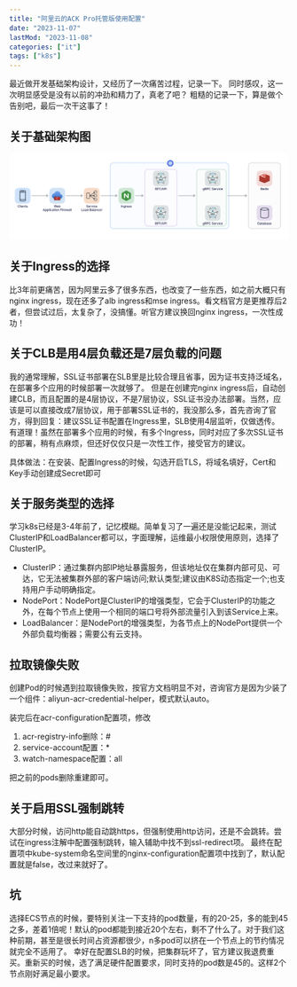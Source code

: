 ```yaml
---
title: "阿里云的ACK Pro托管版使用配置"
date: "2023-11-07"
lastMod: "2023-11-08"
categories: ["it"]
tags: ["k8s"]
---
```


最近做开发基础架构设计，又经历了一次痛苦过程，记录一下。
同时感叹，这一次明显感受是没有以前的冲劲和精力了，真老了吧？
粗糙的记录一下，算是做个告别吧，最后一次干这事了！

## 关于基础架构图
![avatar](k8s-arch.png)

## 关于Ingress的选择
比3年前更痛苦，因为阿里云多了很多东西，也改变了一些东西，如之前大概只有nginx ingress，现在还多了alb ingress和mse ingress。看文档官方是更推荐后2者，但尝试过后，太复杂了，没搞懂。听官方建议换回nginx ingress，一次性成功！

## 关于CLB是用4层负载还是7层负载的问题
我的通常理解，SSL证书部署在SLB里是比较合理且省事，因为证书支持泛域名，在部署多个应用的时候部署一次就够了。
但是在创建完nginx ingress后，自动创建CLB，而且配置的是4层协议，不是7层协议，SSL证书没办法部署。当然，应该是可以直接改成7层协议，用于部署SSL证书的，我没那么多，首先咨询了官方，得到回复：建议SSL证书配置在Ingress里，SLB使用4层监听，仅做透传。
有道理！虽然在部署多个应用的时候，有多个Ingress，同时对应了多次SSL证书的部署，稍有点麻烦，但还好仅仅只是一次性工作，接受官方的建议。

具体做法：在安装、配置Ingress的时候，勾选开启TLS，将域名填好，Cert和Key手动创建成Secret即可

## 关于服务类型的选择
学习k8s已经是3-4年前了，记忆模糊。简单复习了一遍还是没能记起来，测试ClusterIP和LoadBalancer都可以，字面理解，运维最小权限使用原则，选择了ClusterIP。

- ClusterIP：通过集群内部IP地址暴露服务，但该地址仅在集群内部可见、可达，它无法被集群外部的客户端访问;默认类型;建议由K8S动态指定一个;也支持用户手动明确指定。
- NodePort：NodePort是ClusterIP的增强类型，它会于ClusterIP的功能之外，在每个节点上使用一个相同的端口号将外部流量引入到该Service上来。
- LoadBalancer：是NodePort的增强类型，为各节点上的NodePort提供一个外部负载均衡器；需要公有云支持。

## 拉取镜像失败
创建Pod的时候遇到拉取镜像失败，按官方文档明显不对，咨询官方是因为少装了一个组件：aliyun-acr-credential-helper，模式默认auto。

装完后在acr-configuration配置项，修改
1. acr-registry-info删除：#
2. service-account配置：*
3. watch-namespace配置：all

把之前的pods删除重建即可。

## 关于启用SSL强制跳转
大部分时候，访问http能自动跳https，但强制使用http访问，还是不会跳转。尝试在ingress注解中配置强制跳转，输入辅助中找不到ssl-redirect项。
最终在配置项中kube-system命名空间里的nginx-configuration配置项中找到了，默认配置就是false，改过来就好了。

## 坑
选择ECS节点的时候，要特别关注一下支持的pod数量，有的20-25，多的能到45之多，差着1倍呢！默认的pod都能到接近20个左右，剩不了什么了。对于我们这种前期，甚至是很长时间占资源都很少，n多pod可以挤在一个节点上的节约情况就完全不适用了。
幸好在配置SLB的时候，把集群玩坏了，官方建议我退费重买。重新买的时候，选了满足硬件配置要求，同时支持的pod数是45的。这样2个节点刚好满足最小要求。

